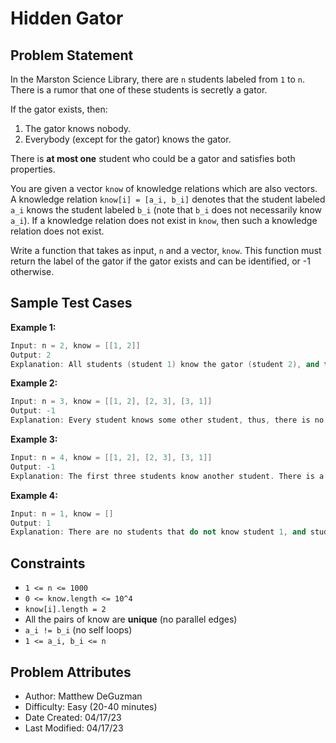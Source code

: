 # Hidden Gator

## Problem Statement

In the Marston Science Library, there are `n` students labeled from `1` to `n`. There is a rumor that one of these students is secretly a gator.

If the gator exists, then:

1. The gator knows nobody.
2. Everybody (except for the gator) knows the gator.

There is **at most one** student who could be a gator and satisfies both properties.

You are given a vector `know` of knowledge relations which are also vectors. A knowledge relation `know[i] = [a_i, b_i]` denotes that the student labeled `a_i` knows the student labeled `b_i` (note that `b_i` does not necessarily know `a_i`). If a knowledge relation does not exist in `know`, then such a knowledge relation does not exist.

Write a function that takes as input, `n` and a vector, `know`. This function must return the label of the gator if the gator exists and can be identified, or -1 otherwise.

## Sample Test Cases

**Example 1:**

```c++
Input: n = 2, know = [[1, 2]]
Output: 2
Explanation: All students (student 1) know the gator (student 2), and the gator (student 2) knows nobody. Therefore, the gator exists and is student 2.
```

**Example 2:**

```c++
Input: n = 3, know = [[1, 2], [2, 3], [3, 1]]
Output: -1
Explanation: Every student knows some other student, thus, there is no gator.
```

**Example 3:**

```c++
Input: n = 4, know = [[1, 2], [2, 3], [3, 1]]
Output: -1
Explanation: The first three students know another student. There is a student a_4 that knows nobody, but the first three students do not know a_4, so we cannot determine that a_4 is a gator.
```

**Example 4:**

```c++
Input: n = 1, know = []
Output: 1
Explanation: There are no students that do not know student 1, and student 1 does not know anyone, so student 1 is a gator.
```

## Constraints

- `1 <= n <= 1000`
- `0 <= know.length <= 10^4`
- `know[i].length = 2`
- All the pairs of know are **unique** (no parallel edges)
- `a_i != b_i` (no self loops)
- `1 <= a_i, b_i <= n`

## Problem Attributes

- Author: Matthew DeGuzman
- Difficulty: Easy (20-40 minutes)
- Date Created: 04/17/23
- Last Modified: 04/17/23
